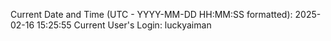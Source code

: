 Current Date and Time (UTC - YYYY-MM-DD HH:MM:SS formatted): 2025-02-16 15:25:55
Current User's Login: luckyaiman
